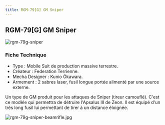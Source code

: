 ```yaml
---
title: RGM-79[G] GM Sniper
---
```


RGM-79[G] GM Sniper
-------------------


![rgm-79g-sniper](/images/stories/saga/08thmsteam/mechas/fede/rgm-79g-sniper.png)


### Fiche Technique


* Type : Mobile Suit de production massive terrestre.
* Créateur : Federation Terrienne.
* Mecha Designer : Kunio Ôkawara.
* Armement : 2 sabres laser, fusil longue portée alimenté par une source externe.


Un type de GM produit pour les attaques de Sniper (tireur camouflé). C'est ce modèle qui permettra de détruire l'Apsalus III de Zeon. Il est équipé d'un très long fusil lui permettant de tirer à un distance éloignée.


![rgm-79g-sniper-beamrifle.jpg](/images/stories/saga/08thmsteam/images/ms/rgm-79g-sniper-beamrifle.jpg)

